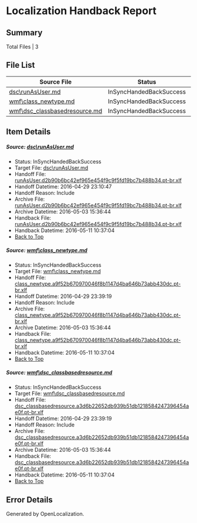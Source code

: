 # <a name='report-top'></a> Localization Handback Report

## Summary
 Total Files | 3

## File List
 Source File | Status | Details 
 ----------- | ------ | ------- 
 [dsc\runAsUser.md](https://github.com/PowerShell/powerShell-Docs/blob/7ac50fbc62d5caf14a0a33b3fcdcc14275a566cd/dsc/runAsUser.md) | InSyncHandedBackSuccess | [Details](#0560274d9f9c8efaddf790dd784ddd936fe90e5d83)
 [wmf\class_newtype.md](https://github.com/PowerShell/powerShell-Docs/blob/3950bffa1f487b15d380ac2889f0fb17b7518ca6/wmf/class_newtype.md) | InSyncHandedBackSuccess | [Details](#b91e3bbb40b2b5eddd1e43be568773c850a9b8e0241)
 [wmf\dsc_classbasedresource.md](https://github.com/PowerShell/powerShell-Docs/blob/5118413ae9c05970e9857b9284c6886007dd484a/wmf/dsc_classbasedresource.md) | InSyncHandedBackSuccess | [Details](#7e25c8195c153a2fda21fac320c2750d51678b6a246)

## Item Details
##### <a name='0560274d9f9c8efaddf790dd784ddd936fe90e5d83'></a> Source: [dsc\runAsUser.md](https://github.com/PowerShell/powerShell-Docs/blob/7ac50fbc62d5caf14a0a33b3fcdcc14275a566cd/dsc/runAsUser.md)
* Status: InSyncHandedBackSuccess
* Target File: [dsc\runAsUser.md](https://github.com/PowerShell/powerShell-Docs.pt-br/blob/c1ba3bb1c7e561765568f7101304ecb8c133d9ed/dsc/runAsUser.md)
* Handoff File: [runAsUser.d2b90b6bc42ef965e454f9c9f5fd19bc7b488b34.pt-br.xlf](https://github.com/PowerShell/powerShell-Docs.handoff/blob/faf93063844d1e3c941cfed6b913f0b2fc87a3cd/ol-handoff/PowerShell/powerShell-Docs.pt-br/live/runAsUser.d2b90b6bc42ef965e454f9c9f5fd19bc7b488b34.pt-br.xlf)
* Handoff Datetime: 2016-04-29 23:10:47
* Handoff Reason: Include
* Archive File: [runAsUser.d2b90b6bc42ef965e454f9c9f5fd19bc7b488b34.pt-br.xlf](https://github.com/PowerShell/powerShell-Docs.handoff/blob/61be10a64bd94af448c59a42d89c94138575b6a6/ol-handoff/PowerShell/powerShell-Docs.pt-br/live/archive/runAsUser.d2b90b6bc42ef965e454f9c9f5fd19bc7b488b34.pt-br.xlf)
* Archive Datetime: 2016-05-03 15:36:44
* Handback File: [runAsUser.d2b90b6bc42ef965e454f9c9f5fd19bc7b488b34.pt-br.xlf](https://github.com/PowerShell/powerShell-Docs.handback/blob/3303ee1acee6d91a4777dde6114231a7b4ea46a6/ol-handback/PowerShell/powerShell-Docs.pt-br/live/runAsUser.d2b90b6bc42ef965e454f9c9f5fd19bc7b488b34.pt-br.xlf)
* Handback Datetime: 2016-05-11 10:37:04
* [Back to Top](#report-top)

##### <a name='b91e3bbb40b2b5eddd1e43be568773c850a9b8e0241'></a> Source: [wmf\class_newtype.md](https://github.com/PowerShell/powerShell-Docs/blob/3950bffa1f487b15d380ac2889f0fb17b7518ca6/wmf/class_newtype.md)
* Status: InSyncHandedBackSuccess
* Target File: [wmf\class_newtype.md](https://github.com/PowerShell/powerShell-Docs.pt-br/blob/c1ba3bb1c7e561765568f7101304ecb8c133d9ed/wmf/class_newtype.md)
* Handoff File: [class_newtype.a9f52b670970046f8b1147d4ba646b73abb430dc.pt-br.xlf](https://github.com/PowerShell/powerShell-Docs.handoff/blob/115aabe4c0a9297df52e9d6c231d8efc117463b7/ol-handoff/PowerShell/powerShell-Docs.pt-br/live/class_newtype.a9f52b670970046f8b1147d4ba646b73abb430dc.pt-br.xlf)
* Handoff Datetime: 2016-04-29 23:39:19
* Handoff Reason: Include
* Archive File: [class_newtype.a9f52b670970046f8b1147d4ba646b73abb430dc.pt-br.xlf](https://github.com/PowerShell/powerShell-Docs.handoff/blob/61be10a64bd94af448c59a42d89c94138575b6a6/ol-handoff/PowerShell/powerShell-Docs.pt-br/live/archive/class_newtype.a9f52b670970046f8b1147d4ba646b73abb430dc.pt-br.xlf)
* Archive Datetime: 2016-05-03 15:36:44
* Handback File: [class_newtype.a9f52b670970046f8b1147d4ba646b73abb430dc.pt-br.xlf](https://github.com/PowerShell/powerShell-Docs.handback/blob/3303ee1acee6d91a4777dde6114231a7b4ea46a6/ol-handback/PowerShell/powerShell-Docs.pt-br/live/class_newtype.a9f52b670970046f8b1147d4ba646b73abb430dc.pt-br.xlf)
* Handback Datetime: 2016-05-11 10:37:04
* [Back to Top](#report-top)

##### <a name='7e25c8195c153a2fda21fac320c2750d51678b6a246'></a> Source: [wmf\dsc_classbasedresource.md](https://github.com/PowerShell/powerShell-Docs/blob/5118413ae9c05970e9857b9284c6886007dd484a/wmf/dsc_classbasedresource.md)
* Status: InSyncHandedBackSuccess
* Target File: [wmf\dsc_classbasedresource.md](https://github.com/PowerShell/powerShell-Docs.pt-br/blob/c1ba3bb1c7e561765568f7101304ecb8c133d9ed/wmf/dsc_classbasedresource.md)
* Handoff File: [dsc_classbasedresource.a3d6b22652db939b51db1218584247396454ae0f.pt-br.xlf](https://github.com/PowerShell/powerShell-Docs.handoff/blob/115aabe4c0a9297df52e9d6c231d8efc117463b7/ol-handoff/PowerShell/powerShell-Docs.pt-br/live/dsc_classbasedresource.a3d6b22652db939b51db1218584247396454ae0f.pt-br.xlf)
* Handoff Datetime: 2016-04-29 23:39:19
* Handoff Reason: Include
* Archive File: [dsc_classbasedresource.a3d6b22652db939b51db1218584247396454ae0f.pt-br.xlf](https://github.com/PowerShell/powerShell-Docs.handoff/blob/61be10a64bd94af448c59a42d89c94138575b6a6/ol-handoff/PowerShell/powerShell-Docs.pt-br/live/archive/dsc_classbasedresource.a3d6b22652db939b51db1218584247396454ae0f.pt-br.xlf)
* Archive Datetime: 2016-05-03 15:36:44
* Handback File: [dsc_classbasedresource.a3d6b22652db939b51db1218584247396454ae0f.pt-br.xlf](https://github.com/PowerShell/powerShell-Docs.handback/blob/3303ee1acee6d91a4777dde6114231a7b4ea46a6/ol-handback/PowerShell/powerShell-Docs.pt-br/live/dsc_classbasedresource.a3d6b22652db939b51db1218584247396454ae0f.pt-br.xlf)
* Handback Datetime: 2016-05-11 10:37:04
* [Back to Top](#report-top)


## Error Details

Generated by OpenLocalization.
